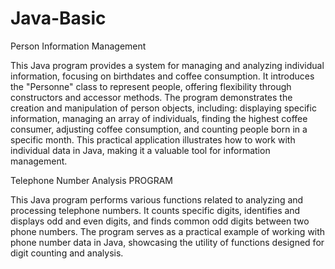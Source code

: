 # Java-Basic
Person Information Management

This Java program provides a system for managing and analyzing individual information, focusing on birthdates and coffee consumption. 
It introduces the "Personne" class to represent people, offering flexibility through constructors and accessor methods. 
The program demonstrates the creation and manipulation of person objects, including:
displaying specific information, managing an array of individuals, finding the highest coffee consumer, adjusting coffee consumption, and counting people born in a specific month. 
This practical application illustrates how to work with individual data in Java, making it a valuable tool for information management.

Telephone Number Analysis PROGRAM

This Java program performs various functions related to analyzing and processing telephone numbers. 
It counts specific digits, identifies and displays odd and even digits, and finds common odd digits between two phone numbers. 
The program serves as a practical example of working with phone number data in Java, showcasing the utility of functions designed for digit counting and analysis.

